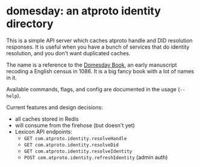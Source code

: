 
domesday: an atproto identity directory
========================================

This is a simple API server which caches atproto handle and DID resolution responses. It is useful when you have a bunch of services that do identity resolution, and you don't want duplicated caches.

The name is a reference to the [Domesday Book](https://en.wikipedia.org/wiki/Domesday_Book), an early manuscript recoding a English census in 1086. It is a big fancy book with a lot of names in it.

Available commands, flags, and config are documented in the usage (`--help`).

Current features and design decisions:

- all caches stored in Redis
- will consume from the firehose (but doesn't yet)
- Lexicon API endpoints:
  - `GET com.atproto.identity.resolveHandle`
  - `GET com.atproto.identity.resolveDid`
  - `GET com.atproto.identity.resolveIdentity`
  - `POST com.atproto.identity.refreshIdentity` (admin auth)
